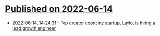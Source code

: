 # [Published on 2022-06-14](index.md)

* [2022-06-14, 14:24:31](https://news.ycombinator.com/item?id=31739981) - [Top creator economy startup, Laylo, is hiring a lead growth engineer](https://www.notion.so/laylo/Lead-Growth-Engineer-3f508fb12dbc4daf86950f4ba5e6b8ee)
